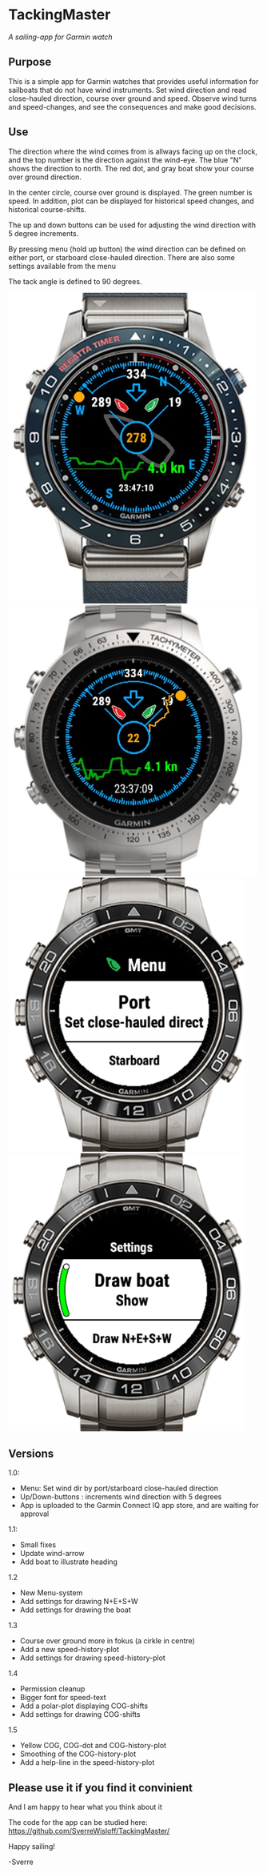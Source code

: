 # TackingMaster
_A sailing-app for Garmin watch_

## Purpose

This is a simple app for Garmin watches that provides useful information for sailboats that do not have wind instruments.
Set wind direction and read close-hauled direction, course over ground and speed.
Observe wind turns and speed-changes, and see the consequences and make good decisions.

## Use

The direction where the wind comes from is allways facing up on the clock, and the top number is the direction against the wind-eye. The blue "N" shows the direction to north. The red dot, and gray boat show your course over ground direction.

In the center circle, course over ground is displayed. The green number is speed. In addition, plot can be displayed for historical speed changes, and historical course-shifts.

The up and down buttons can be used for adjusting the wind direction with 5 degree increments.

By pressing menu (hold up button) the wind direction can be defined on either port, or starboard close-hauled direction. There are also some settings available from the menu

The tack angle is defined to 90 degrees.

![screehot](https://github.com/SverreWisloff/TackingMaster/blob/master/Screenshot/TackingMaster%20on%20watch%2015%20simple.jpg?raw=true)
![screehot](https://github.com/SverreWisloff/TackingMaster/blob/master/Screenshot/TackingMaster%20on%20watch%2015.jpg?raw=true)
![screehot](https://github.com/SverreWisloff/TackingMaster/blob/master/Screenshot/Menu%2012.png?raw=true)
![screehot](https://github.com/SverreWisloff/TackingMaster/blob/master/Screenshot/Settings%2012.png?raw=true)

## Versions

1.0: 
 - Menu: Set wind dir by port/starboard close-hauled direction
 - Up/Down-buttons : increments wind direction with 5 degrees
 - App is uploaded to the Garmin Connect IQ app store, and are waiting for approval
 
1.1:
 - Small fixes
 - Update wind-arrow
 - Add boat to illustrate heading
 
 1.2
 - New Menu-system
 - Add settings for drawing N+E+S+W 
 - Add settings for drawing the boat

 1.3
 - Course over ground more in fokus (a cirkle in centre)
 - Add a new speed-history-plot
 - Add settings for drawing speed-history-plot

1.4
 - Permission cleanup
 - Bigger font for speed-text 
 - Add a polar-plot displaying COG-shifts 
 - Add settings for drawing COG-shifts

1.5 
 - Yellow COG, COG-dot and COG-history-plot
 - Smoothing of the COG-history-plot
 - Add a help-line in the speed-history-plot

## Please use it if you find it convinient

And I am happy to hear what you think about it

The code for the app can be studied here:
<a href="https://github.com/SverreWisloff/TackingMaster/">https://github.com/SverreWisloff/TackingMaster/</a>

Happy sailing!

-Sverre


